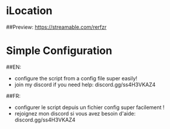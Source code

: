 # iLocation

##Preview: 
https://streamable.com/rerfzr

# Simple Configuration

##EN:

- configure the script from a config file super easily!
- join my discord if you need help: discord.gg/ss4H3VKAZ4

##FR:

- configurer le script depuis un fichier config super facilement !
- rejoignez mon discord si vous avez besoin d'aide: discord.gg/ss4H3VKAZ4
